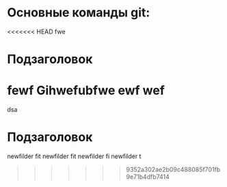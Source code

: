 # Основные команды git:
<<<<<<< HEAD
fwe
# Подзаголовок
fewf
Gihwefubfwe
ewf
wef
=======
dsa
# Подзаголовок

newfilder fit
newfilder fit
newfilder fi
newfilder t
>>>>>>> 9352a302ae2b09c488085f701fb9e71b4dfb7414
